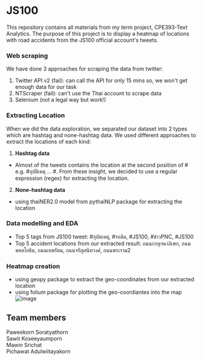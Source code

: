 # JS100

This repository contains all materials from my term project, CPE393-Text Analytics. The purpose of this project is to display a heatmap of locations with road accidents from the JS100 official account's tweets.

### Web scraping
We have done 3 approaches for scraping the data from twitter:
1. Twitter API v2 (fail): can call the API for only 15 mins so, we won't get enough data for our task
2. NTScraper (fail): can't use the Thai account to scrape data
3. Selenium (not a legal way but work!)

### Extracting Location
When we did the data exploration, we separated our dataset into 2 types which are hashtag and none-hashtag data. We used different approaches to extract the locations of each kind:
1. **Hashtag data**
- Almost of the tweets contains the location at the second position of # e.g. #อุบัติเหตุ ... #<location>. From these insight, we decided to use a regular expression (regex) for extracting the location.
2. **None-hashtag data**
- using thaiNER2.0 model from pythaiNLP package for extracting the location

### Data modelling and EDA
- Top 5 tags from JS100 tweet: #อุบัตเหตุ, #รถติด, #JS100, #ข่าวPNC, #JS100
- Top 5 accident locations from our extracted result: ถนนกาญจนาภิเษก, ถนนพหลโยธิน, ถนนเทพรัตน, ถนนจรัญสนิทวงศ์, ถนนพระราม2

### Heatmap creation
- using geopy package to extract the geo-coordinates from our extracted location
- using folium package for plotting the geo-coordiantes into the map
![image](https://github.com/user-attachments/assets/26e73211-b681-4d66-ba83-d601abbb384e)

## Team members
Paweekorn Soratyathorn\
Sawit Koseeyaumporn\
Mawin Srichat\
Pichawat Adulwiitayakorn

